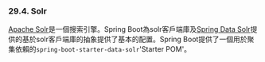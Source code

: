 ### 29.4. Solr

[Apache Solr](http://lucene.apache.org/solr/)是一個搜索引擎。Spring Boot為solr客戶端庫及[Spring Data Solr](https://github.com/spring-projects/spring-data-solr)提供的基於solr客戶端庫的抽象提供了基本的配置。Spring Boot提供了一個用於聚集依賴的`spring-boot-starter-data-solr`'Starter POM'。
